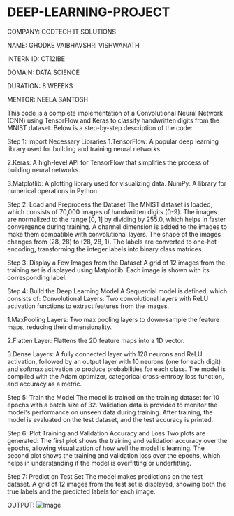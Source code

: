 # DEEP-LEARNING-PROJECT

COMPANY: CODTECH IT SOLUTIONS

NAME: GHODKE VAIBHAVSHRI VISHWANATH

INTERN ID: CT12IBE

DOMAIN: DATA SCIENCE

DURATION: 8 WEEEKS

MENTOR: NEELA SANTOSH

This code is a complete implementation of a Convolutional Neural Network (CNN) using TensorFlow and Keras to classify handwritten digits from the MNIST dataset. Below is a step-by-step description of the code:

Step 1: Import Necessary Libraries
1.TensorFlow: A popular deep learning library used for building and training neural networks.

2.Keras: A high-level API for TensorFlow that simplifies the process of building neural networks.

3.Matplotlib: A plotting library used for visualizing data.
NumPy: A library for numerical operations in Python.

Step 2: Load and Preprocess the Dataset
The MNIST dataset is loaded, which consists of 70,000 images of handwritten digits (0-9).
The images are normalized to the range [0, 1] by dividing by 255.0, which helps in faster convergence during training.
A channel dimension is added to the images to make them compatible with convolutional layers. The shape of the images changes from (28, 28) to (28, 28, 1).
The labels are converted to one-hot encoding, transforming the integer labels into binary class matrices.

Step 3: Display a Few Images from the Dataset
A grid of 12 images from the training set is displayed using Matplotlib. Each image is shown with its corresponding label.

Step 4: Build the Deep Learning Model
A Sequential model is defined, which consists of:
Convolutional Layers: Two convolutional layers with ReLU activation functions to extract features from the images.

1.MaxPooling Layers: Two max pooling layers to down-sample the feature maps, reducing their dimensionality.

2.Flatten Layer: Flattens the 2D feature maps into a 1D vector.

3.Dense Layers: A fully connected layer with 128 neurons and ReLU activation, followed by an output layer with 10 neurons (one for each digit) and softmax activation to produce probabilities for each class.
The model is compiled with the Adam optimizer, categorical cross-entropy loss function, and accuracy as a metric.

Step 5: Train the Model
The model is trained on the training dataset for 10 epochs with a batch size of 32. Validation data is provided to monitor the model's performance on unseen data during training.
After training, the model is evaluated on the test dataset, and the test accuracy is printed.

Step 6: Plot Training and Validation Accuracy and Loss
Two plots are generated:
The first plot shows the training and validation accuracy over the epochs, allowing visualization of how well the model is learning.
The second plot shows the training and validation loss over the epochs, which helps in understanding if the model is overfitting or underfitting.

Step 7: Predict on Test Set
The model makes predictions on the test dataset.
A grid of 12 images from the test set is displayed, showing both the true labels and the predicted labels for each image.

OUTPUT:
![Image](https://github.com/user-attachments/assets/9df45f3d-27f4-4b50-a645-664c456c2b25)
